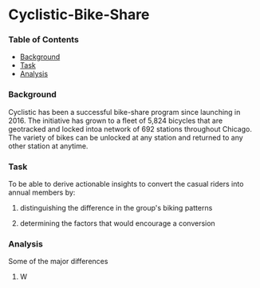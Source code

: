 # Cyclistic-Bike-Share


### Table of Contents
   - [Background](#background)
   - [Task](#task)
   - [Analysis](#analysis)




### Background
Cyclistic has been a successful bike-share program since launching in 2016. The initiative has grown to a fleet of 5,824 bicycles that are geotracked and locked intoa network of 692 stations throughout Chicago. The variety of bikes can be unlocked at any station and returned to any other station at anytime.

### Task
To be able to derive actionable insights to convert the casual riders into annual members by: 

1. distinguishing the difference in the group's biking patterns

2. determining the factors that would encourage a conversion

### Analysis

Some of the major differences

1. W


